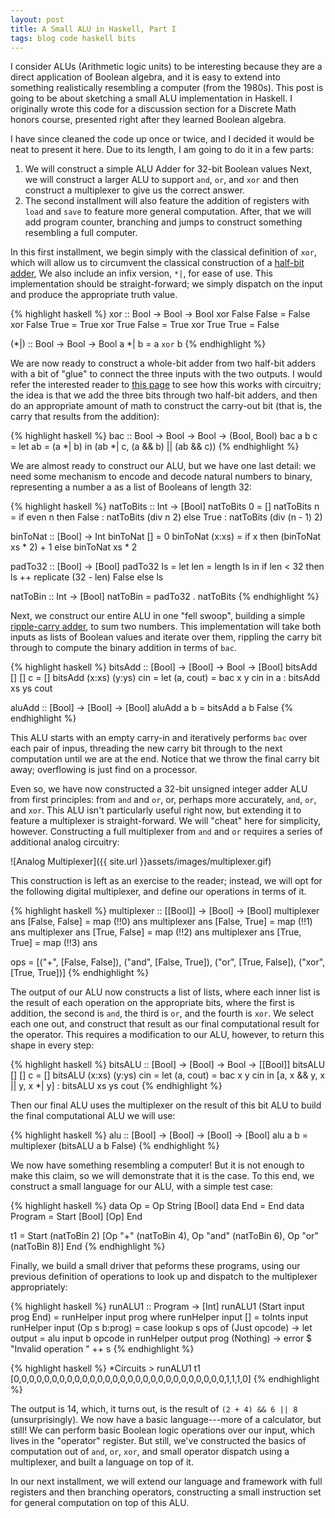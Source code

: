 ```yaml
---
layout: post
title: A Small ALU in Haskell, Part I
tags: blog code haskell bits
---
```

I consider ALUs (Arithmetic logic units) to be interesting because they are a
direct application of Boolean algebra, and it is easy to extend into something
realistically resembling a computer (from the 1980s). This post is going to be
about sketching a small ALU implementation in Haskell. I originally wrote this
code for a discussion section for a Discrete Math honors course, presented
right after they learned Boolean algebra. 

I have since cleaned the code up once or twice, and I decided it would
be neat to present it here. Due to its length, I am going to do it in a
few parts: 

1. We will construct a simple ALU Adder for 32-bit Boolean values 
   Next, we will construct a larger ALU to support `and`, `or`, and
   `xor` and then construct a multiplexer to give us the correct
   answer.  
2. The second installment will also feature the addition of registers
   with `load` and `save` to feature more general computation. After,
   that we will add program counter, branching and jumps to construct
   something resembling a full computer.

In this first installment, we begin simply with the classical
definition of `xor`, which will allow us to circumvent the classical
construction of a 
[half-bit adder](http://en.wikibooks.org/wiki/Digital_Circuits/Adders#Half_Adder),
We also include an infix version, `*|`, for ease of use. This
implementation should be straight-forward; we simply dispatch on the
input and produce the appropriate truth value.

{% highlight haskell %}
xor :: Bool -> Bool -> Bool
xor False False = False
xor False True  = True
xor True  False = True
xor True  True  = False

(*|) :: Bool -> Bool -> Bool
a *| b = a `xor` b
{% endhighlight %}

We are now ready to construct a whole-bit adder from two half-bit adders
with a bit of "glue" to connect the three inputs with the two outputs.
I would refer the interested reader to [this
page](http://en.wikibooks.org/wiki/Digital_Circuits/Adders#Full_Adder)
to see how this works with circuitry; the idea is that we add the
three bits through two half-bit adders, and then do an appropriate
amount of math to construct the carry-out bit (that is, the carry that
results from the addition):

{% highlight haskell %}
bac :: Bool -> Bool -> Bool -> (Bool, Bool)
bac a b c = let ab = (a *| b)
            in (ab *| c, (a && b) || (ab && c))
{% endhighlight %}

We are almost ready to construct our ALU, but we have one
last detail: we need some mechanism to encode and decode
natural numbers to binary, representing a number a as a
list of Booleans of length 32:

{% highlight haskell %}
natToBits :: Int -> [Bool]
natToBits 0 = []
natToBits n = if even n
              then False : natToBits (div n 2)
              else True  : natToBits (div (n - 1) 2)

binToNat :: [Bool] -> Int
binToNat     [] = 0
binToNat (x:xs) = if x 
                  then (binToNat xs * 2) + 1 
                  else binToNat xs * 2

padTo32 :: [Bool] -> [Bool]
padTo32 ls = let len = length ls
             in if len < 32
                then ls ++ replicate (32 - len) False
                else ls

natToBin :: Int -> [Bool]
natToBin = padTo32 . natToBits
{% endhighlight %}

Next, we construct our entire ALU in one "fell swoop", building a
simple 
[ripple-carry adder](http://en.wikipedia.org/wiki/Adder_%28electronics%29#Ripple-carry_adder),
to sum two numbers. This implementation will take both inputs as lists
of Boolean values and iterate over them, rippling the carry bit
through to compute the binary addition in terms of `bac`.

{% highlight haskell %}
bitsAdd :: [Bool] -> [Bool] -> Bool -> [Bool]
bitsAdd [] [] c = []
bitsAdd (x:xs) (y:ys) cin =
  let (a, cout) = bac x y cin
    in a : bitsAdd xs ys cout

aluAdd :: [Bool] -> [Bool] -> [Bool]
aluAdd a b = bitsAdd a b False
{% endhighlight %}

This ALU starts with an empty carry-in and iteratively performs `bac`
over each pair of inpus, threading the new carry bit through to the
next computation until we are at the end. Notice that we throw the
final carry bit away; overflowing is just find on a processor.

Even so, we have now constructed a 32-bit unsigned integer adder
ALU from first principles: from `and` and `or`, or, perhaps
more accurately, `and`, `or`, and `xor`. This ALU isn't particularly
useful right now, but extending it to feature a multiplexer is
straight-forward. We will "cheat" here for simplicity, however.
Constructing a full multiplexer from `and` and `or` requires a series
of additional analog circuitry:

![Analog Multiplexer]({{ site.url }}assets/images/multiplexer.gif)

This construction is left as an exercise to the reader; instead,
we will opt for the following digital multiplexer, and define
our operations in terms of it.

{% highlight haskell %}
multiplexer :: [[Bool]] -> [Bool] -> [Bool]
multiplexer ans [False, False] = map (!!0) ans
multiplexer ans [False, True]  = map (!!1) ans
multiplexer ans [True, False]  = map (!!2) ans
multiplexer ans [True, True]   = map (!!3) ans

ops = [("+",   [False, False]),
       ("and", [False, True]),
       ("or",  [True, False]),
       ("xor", [True, True])]
{% endhighlight %}

The output of our ALU now constructs a list of lists, where each inner list is
the result of each operation on the appropriate bits, where the first is
addition, the second is `and`, the third is `or`, and the fourth is `xor`.  We
select each one out, and construct that result as our final computational
result for the operator. This requires a modification to our ALU, however, to
return this shape in every step:

{% highlight haskell %}
bitsALU :: [Bool] -> [Bool] -> Bool -> [[Bool]]
bitsALU [] [] c = []
bitsALU (x:xs) (y:ys) cin =
  let (a, cout) = bac x y cin
  in [a, x && y, x || y, x *| y] : bitsALU xs ys cout
{% endhighlight %}

Then our final ALU uses the multiplexer on the result of this bit ALU to build
the final computational ALU we will use:

{% highlight haskell %}
alu :: [Bool] -> [Bool] -> [Bool] -> [Bool]
alu a b = multiplexer (bitsALU a b False)
{% endhighlight %}

We now have something resembling a computer! But it is not enough to make this
claim, so we will demonstrate that it is the case. To this end, we construct
a small language for our ALU, with a simple test case:

{% highlight haskell %}
data Op = Op String [Bool]
data End = End
data Program = Start [Bool] [Op] End

t1 = Start
       (natToBin 2)
       [Op "+" (natToBin 4),
        Op "and" (natToBin 6),
        Op "or" (natToBin 8)]
     End
{% endhighlight %}

Finally, we build a small driver that peforms these programs,
using our previous definition of operations to look up and
dispatch to the multiplexer appropriately:

{% highlight haskell %}
runALU1 :: Program -> [Int]
runALU1 (Start input prog End) = runHelper input prog
  where
    runHelper input [] = toInts input
    runHelper input (Op s b:prog) =
      case lookup s ops of
        (Just opcode) -> let output = alu input b opcode
                         in runHelper output prog
        (Nothing)     -> error $ "Invalid operation " ++ s
{% endhighlight %}


{% highlight haskell %}
*Circuits > runALU1 t1
[0,0,0,0,0,0,0,0,0,0,0,0,0,0,0,0,0,0,0,0,0,0,0,0,0,0,0,0,1,1,1,0]
{% endhighlight %}

The output is 14, which, it turns out, is the result of `(2 + 4) && 6 || 8`
(unsurprisingly). We now have a basic language---more of a calculator, but
still! We can perform basic Boolean logic operations over our input, which
lives in the "operator" register. But still, we've constructed the basics
of computation out of `and`, `or`, `xor`, and small operator dispatch using
a multiplexer, and built a language on top of it.

In our next installment, we will extend our language and framework with
full registers and then branching operators, constructing a small
instruction set for general computation on top of this ALU.  
